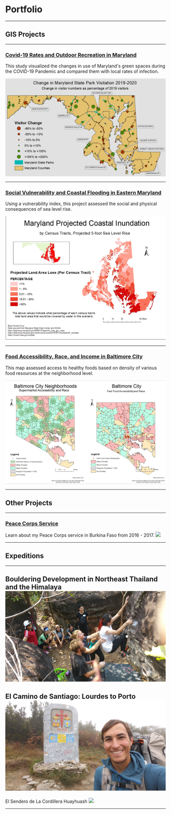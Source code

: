 
# Portfolio

---

## GIS Projects
---

### [Covid-19 Rates and Outdoor Recreation in Maryland](covid_mapping/project3.md)

This study visualized the changes in use of Maryland's green spaces during the COVID-19 Pandemic and compared them with local rates of infection.

[<img src="covid_mapping/mapping covid.png"/>](covid_mapping/project3.md)

---
### [Social Vulnerability and Coastal Flooding in Eastern Maryland](coastal_flooding/project2.md)

Using a vulnerability index, this project assessed the social and physical consequences of sea level rise.

[<img src="coastal_flooding/Horlick-Cruz_Lab2_five_foot_map.jpg"/>](coastal_flooding/project2.md)

---
### [Food Accessibility, Race, and Income in Baltimore City](food_maps/food.md)

This map assessed access to healthy foods based on density of various food resources at the neighborhood level.

[<img src="food_maps/food&race.jpg">](food_maps/food.md)

---
## Other Projects
---
### [Peace Corps Service](etude_project/project_page.md)
Learn about my Peace Corps service in Burkina Faso from 2016 - 2017.
[<img src="images/SAM_1595.jpg"/>](etude_project/project_page.md) 

---

## Expeditions 
---
Bouldering Development in  Northeast Thailand and the Himalaya
[<img src="images/20180225_131053.jpg">]()
---
El Camino de Santiago: Lourdes to Porto
<img src="images/20171112_115828.jpg">
---
El Sendero de La Cordillera Huayhuash
<img src="images/SAM_1055.jpg">

---

